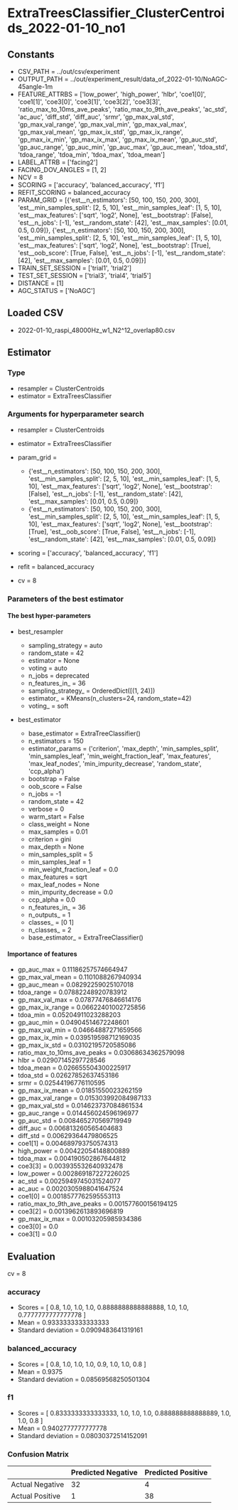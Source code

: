 # ExtraTreesClassifier_ClusterCentroids_2022-01-10_no1
## Constants
- CSV_PATH = ../out/csv/experiment
- OUTPUT_PATH = ../out/experiment_result/data_of_2022-01-10/NoAGC-45angle-1m
- FEATURE_ATTRBS = ['low_power', 'high_power', 'hlbr', 'coe1[0]', 'coe1[1]', 'coe3[0]', 'coe3[1]', 'coe3[2]', 'coe3[3]', 'ratio_max_to_10ms_ave_peaks', 'ratio_max_to_9th_ave_peaks', 'ac_std', 'ac_auc', 'diff_std', 'diff_auc', 'srmr', 'gp_max_val_std', 'gp_max_val_range', 'gp_max_val_min', 'gp_max_val_max', 'gp_max_val_mean', 'gp_max_ix_std', 'gp_max_ix_range', 'gp_max_ix_min', 'gp_max_ix_max', 'gp_max_ix_mean', 'gp_auc_std', 'gp_auc_range', 'gp_auc_min', 'gp_auc_max', 'gp_auc_mean', 'tdoa_std', 'tdoa_range', 'tdoa_min', 'tdoa_max', 'tdoa_mean']
- LABEL_ATTRB = ['facing2']
- FACING_DOV_ANGLES = [1, 2]
- NCV = 8
- SCORING = ['accuracy', 'balanced_accuracy', 'f1']
- REFIT_SCORING = balanced_accuracy
- PARAM_GRID = [{'est__n_estimators': [50, 100, 150, 200, 300], 'est__min_samples_split': [2, 5, 10], 'est__min_samples_leaf': [1, 5, 10], 'est__max_features': ['sqrt', 'log2', None], 'est__bootstrap': [False], 'est__n_jobs': [-1], 'est__random_state': [42], 'est__max_samples': [0.01, 0.5, 0.09]}, {'est__n_estimators': [50, 100, 150, 200, 300], 'est__min_samples_split': [2, 5, 10], 'est__min_samples_leaf': [1, 5, 10], 'est__max_features': ['sqrt', 'log2', None], 'est__bootstrap': [True], 'est__oob_score': [True, False], 'est__n_jobs': [-1], 'est__random_state': [42], 'est__max_samples': [0.01, 0.5, 0.09]}]
- TRAIN_SET_SESSION = ['trial1', 'trial2']
- TEST_SET_SESSION = ['trial3', 'trial4', 'trial5']
- DISTANCE = [1]
- AGC_STATUS = ['NoAGC']

## Loaded CSV
- 2022-01-10_raspi_48000Hz_w1_N2^12_overlap80.csv

## Estimator
### Type
- resampler = ClusterCentroids
- estimator = ExtraTreesClassifier

### Arguments for hyperparameter search
- resampler = ClusterCentroids
- estimator = ExtraTreesClassifier
- param_grid = 
	- {'est__n_estimators': [50, 100, 150, 200, 300], 'est__min_samples_split': [2, 5, 10], 'est__min_samples_leaf': [1, 5, 10], 'est__max_features': ['sqrt', 'log2', None], 'est__bootstrap': [False], 'est__n_jobs': [-1], 'est__random_state': [42], 'est__max_samples': [0.01, 0.5, 0.09]}
	- {'est__n_estimators': [50, 100, 150, 200, 300], 'est__min_samples_split': [2, 5, 10], 'est__min_samples_leaf': [1, 5, 10], 'est__max_features': ['sqrt', 'log2', None], 'est__bootstrap': [True], 'est__oob_score': [True, False], 'est__n_jobs': [-1], 'est__random_state': [42], 'est__max_samples': [0.01, 0.5, 0.09]}

- scoring = ['accuracy', 'balanced_accuracy', 'f1']
- refit = balanced_accuracy
- cv = 8

### Parameters of the best estimator
#### The best hyper-parameters
- best_resampler
	- sampling_strategy = auto
	- random_state = 42
	- estimator = None
	- voting = auto
	- n_jobs = deprecated
	- n_features_in_ = 36
	- sampling_strategy_ = OrderedDict([(1, 24)])
	- estimator_ = KMeans(n_clusters=24, random_state=42)
	- voting_ = soft

- best_estimator
	- base_estimator = ExtraTreeClassifier()
	- n_estimators = 150
	- estimator_params = ('criterion', 'max_depth', 'min_samples_split', 'min_samples_leaf', 'min_weight_fraction_leaf', 'max_features', 'max_leaf_nodes', 'min_impurity_decrease', 'random_state', 'ccp_alpha')
	- bootstrap = False
	- oob_score = False
	- n_jobs = -1
	- random_state = 42
	- verbose = 0
	- warm_start = False
	- class_weight = None
	- max_samples = 0.01
	- criterion = gini
	- max_depth = None
	- min_samples_split = 5
	- min_samples_leaf = 1
	- min_weight_fraction_leaf = 0.0
	- max_features = sqrt
	- max_leaf_nodes = None
	- min_impurity_decrease = 0.0
	- ccp_alpha = 0.0
	- n_features_in_ = 36
	- n_outputs_ = 1
	- classes_ = [0 1]
	- n_classes_ = 2
	- base_estimator_ = ExtraTreeClassifier()

#### Importance of features
- gp_auc_max = 0.11186257574664947
- gp_max_val_mean = 0.1101088267940934
- gp_auc_mean = 0.08292259025107018
- tdoa_range = 0.07882248920783912
- gp_max_val_max = 0.07877476846614176
- gp_max_ix_range = 0.06622401002725856
- tdoa_min = 0.05204911023288203
- gp_auc_min = 0.04904514672248601
- gp_max_val_min = 0.04664887271659566
- gp_max_ix_min = 0.039519598712169035
- gp_max_ix_std = 0.03102195720585086
- ratio_max_to_10ms_ave_peaks = 0.03068634362579098
- hlbr = 0.02907145297728546
- tdoa_mean = 0.026655504300225917
- tdoa_std = 0.02627852637453186
- srmr = 0.02544196776110595
- gp_max_ix_mean = 0.01851550023262159
- gp_max_val_range = 0.015303992084987133
- gp_max_val_std = 0.014623737084861534
- gp_auc_range = 0.014456024596196977
- gp_auc_std = 0.008465270569719949
- diff_auc = 0.006813260565404683
- diff_std = 0.00629364479806525
- coe1[1] = 0.004689793750574313
- high_power = 0.00422054148800889
- tdoa_max = 0.004190502867644812
- coe3[3] = 0.003935532640932478
- low_power = 0.002869187227226025
- ac_std = 0.0025949745031524077
- ac_auc = 0.0020305988041647524
- coe1[0] = 0.0018577762595553113
- ratio_max_to_9th_ave_peaks = 0.001577600156194125
- coe3[2] = 0.0013962613893696819
- gp_max_ix_max = 0.00103205985934386
- coe3[0] = 0.0
- coe3[1] = 0.0

## Evaluation
cv = 8
### accuracy
- Scores = [ 0.8, 1.0, 1.0, 1.0, 0.8888888888888888, 1.0, 1.0, 0.7777777777777778 ]
- Mean = 0.9333333333333333
- Standard deviation = 0.0909483641319161

### balanced_accuracy
- Scores = [ 0.8, 1.0, 1.0, 1.0, 0.9, 1.0, 1.0, 0.8 ]
- Mean = 0.9375
- Standard deviation = 0.08569568250501304

### f1
- Scores = [ 0.8333333333333333, 1.0, 1.0, 1.0, 0.888888888888889, 1.0, 1.0, 0.8 ]
- Mean = 0.9402777777777778
- Standard deviation = 0.08030372514152091

### Confusion Matrix
|  | Predicted Negative | Predicted Positive |
| --- | --- | --- |
| Actual Negative | 32 | 4 |
| Actual Positive | 1 | 38 |

      